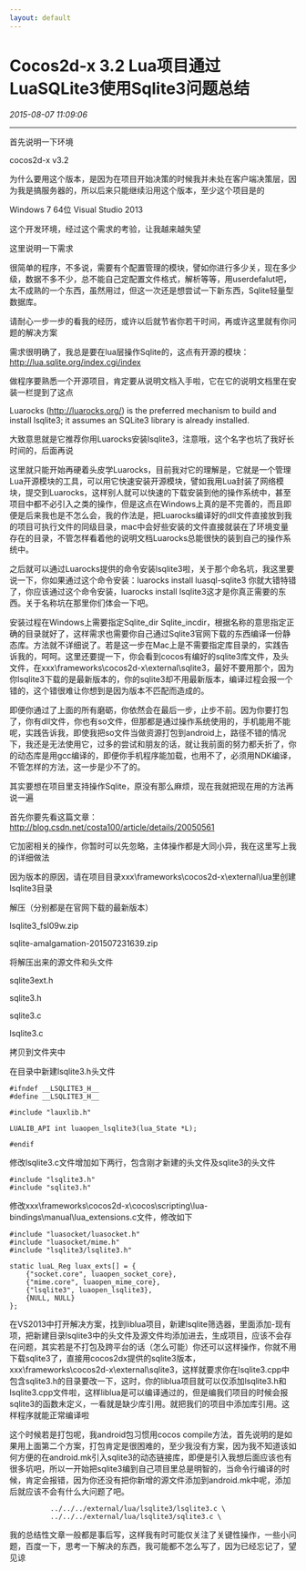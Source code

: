 ```yaml
---
layout: default
---
```


# Cocos2d-x 3.2 Lua项目通过LuaSQLite3使用Sqlite3问题总结
_2015-08-07 11:09:06_

* * *

首先说明一下环境

cocos2d-x v3.2

为什么要用这个版本，是因为在项目开始决策的时候我并未处在客户端决策层，因为我是搞服务器的，所以后来只能继续沿用这个版本，至少这个项目是的

Windows 7 64位 Visual Studio 2013

这个开发环境，经过这个需求的考验，让我越来越失望

这里说明一下需求

很简单的程序，不多说，需要有个配置管理的模块，譬如你进行多少关，现在多少级，数据不多不少，总不能自己定配置文件格式，解析等等，用userdefalut吧，太不成熟的一个东西，虽然用过，但这一次还是想尝试一下新东西，Sqlite轻量型数据库。

请耐心一步一步的看我的经历，或许以后就节省你若干时间，再或许这里就有你问题的解决方案

需求很明确了，我总是要在lua层操作Sqlite的，这点有开源的模块：http://lua.sqlite.org/index.cgi/index

做程序要熟悉一个开源项目，肯定要从说明文档入手啦，它在它的说明文档里在安装一栏提到了这点

Luarocks (http://luarocks.org/) is the preferred mechanism to build and install lsqlite3; it assumes an SQLite3 library is already installed.

大致意思就是它推荐你用Luarocks安装lsqlite3，注意哦，这个名字也坑了我好长时间的，后面再说

这里就只能开始再硬着头皮学Luarocks，目前我对它的理解是，它就是一个管理Lua开源模块的工具，可以用它快速安装开源模块，譬如我用Lua封装了网络模块，提交到Luarocks，这样别人就可以快速的下载安装到他的操作系统中，甚至项目中都不必引入之类的操作，但是这点在Windows上真的是不完善的，而且即便是后来我也是不怎么会，我的作法是，把Luarocks编译好的dll文件直接放到我的项目可执行文件的同级目录，mac中会好些安装的文件直接就装在了环境变量存在的目录，不管怎样看着他的说明文档Luarocks总能很快的装到自己的操作系统中。

之后就可以通过Luarocks提供的命令安装lsqlite3啦，关于那个命名坑，我这里要说一下，你如果通过这个命令安装：luarocks install luasql-sqlite3 你就大错特错了，你应该通过这个命令安装，luarocks install lsqlite3这才是你真正需要的东西。关于名称坑在那里你们体会一下吧。

安装过程在Windows上需要指定Sqlite_dir Sqlite_incdir，根据名称的意思指定正确的目录就好了，这样需求也需要你自己通过Sqlite3官网下载的东西编译一份静态库。方法就不详细说了。若是这一步在Mac上是不需要指定库目录的，实践告诉我的，呵呵。这里还要提一下，你会看到cocos有编好的sqlite3库文件，及头文件，在xxx\frameworks\cocos2d-x\external\sqlite3，最好不要用那个，因为你lsqlite3下载的是最新版本的，你的sqlite3却不用最新版本，编译过程会报一个错的，这个错很难让你想到是因为版本不匹配而造成的。

即便你通过了上面的所有磨砺，你依然会在最后一步，止步不前。因为你要打包了，你有dll文件，你也有so文件，但那都是通过操作系统使用的，手机能用不能呢，实践告诉我，即使我把so文件当做资源打包到android上，路径不错的情况下，我还是无法使用它，过多的尝试和朋友的话，就让我前面的努力都夭折了，你的动态库是用gcc编译的，即便你手机程序能加载，也用不了，必须用NDK编译，不管怎样的方法，这一步是少不了的。

其实要想在项目里支持操作Sqlite，原没有那么麻烦，现在我就把现在用的方法再说一遍

首先你要先看这篇文章：http://blog.csdn.net/costa100/article/details/20050561

它加密相关的操作，你暂时可以先忽略，主体操作都是大同小异，我在这里写上我的详细做法

因为版本的原因，请在项目目录xxx\frameworks\cocos2d-x\external\lua里创建lsqlite3目录

解压（分别都是在官网下载的最新版本）

lsqlite3_fsl09w.zip

sqlite-amalgamation-201507231639.zip

将解压出来的源文件和头文件

sqlite3ext.h

sqlite3.h

sqlite3.c

lsqlite3.c

拷贝到文件夹中

在目录中新建lsqlite3.h头文件

```
#ifndef __LSQLITE3_H__
#define __LSQLITE3_H__

#include "lauxlib.h"

LUALIB_API int luaopen_lsqlite3(lua_State *L);

#endif
```

修改lsqlite3.c文件增加如下两行，包含刚才新建的头文件及sqlite3的头文件

```
#include "lsqlite3.h"
#include "sqlite3.h"
```

修改xxx\frameworks\cocos2d-x\cocos\scripting\lua-bindings\manual\lua_extensions.c文件，修改如下

```
#include "luasocket/luasocket.h"
#include "luasocket/mime.h"
#include "lsqlite3/lsqlite3.h"

static luaL_Reg luax_exts[] = {
    {"socket.core", luaopen_socket_core},
    {"mime.core", luaopen_mime_core},
	{"lsqlite3", luaopen_lsqlite3},
    {NULL, NULL}
};
```

在VS2013中打开解决方案，找到liblua项目，新建lsqlite筛选器，里面添加-现有项，把新建目录lsqlite3中的头文件及源文件均添加进去，生成项目，应该不会存在问题，其实若是不打包及跨平台的话（怎么可能）你还可以这样操作，你就不用下载sqlite3了，直接用cocos2dx提供的sqlite3版本，xxx\frameworks\cocos2d-x\external\sqlite3，这样就要求你在lsqlite3.cpp中包含sqlite3.h的目录要改一下，这时，你的liblua项目就可以仅添加lsqlite3.h和lsqlite3.cpp文件啦，这样liblua是可以编译通过的，但是编我们项目的时候会报sqlite3的函数未定义，一看就是缺少库引用。就把我们的项目中添加库引用。这样程序就能正常编译啦

这个时候若是打包呢，我android包习惯用cocos compile方法，首先说明的是如果用上面第二个方案，打包肯定是很困难的，至少我没有方案，因为我不知道该如何方便的在android.mk引入sqlite3的动态链接库，即便是引入我想后面应该也有很多坑吧，所以一开始把sqlite3编到自己项目里总是明智的，当命令行编译的时候，肯定会报错，因为你还没有把你新增的源文件添加到android.mk中呢，添加后就应该不会有什么大问题了吧。

```
          ../../../external/lua/lsqlite3/lsqlite3.c \
          ../../../external/lua/lsqlite3/sqlite3.c \
```

我的总结性文章一般都是事后写，这样我有时可能仅关注了关键性操作，一些小问题，百度一下，思考一下解决的东西，我可能都不怎么写了，因为已经忘记了，望见谅
